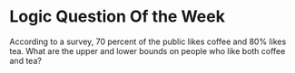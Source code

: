# Logic Question Of the Week

According to a survey, 70 percent of the public likes coffee and 80% likes tea. What are the upper and lower bounds on people who like both coffee and tea?
